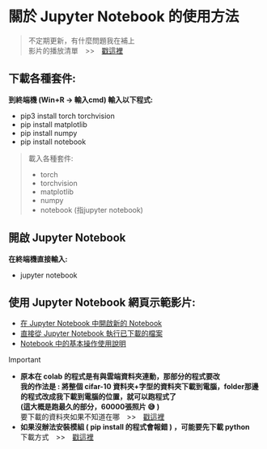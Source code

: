 # 關於 Jupyter Notebook 的使用方法
> 不定期更新，有什麼問題我在補上  
> 影片的播放清單　>>　[戳這裡](https://www.youtube.com/playlist?list=PL0-uiq-OFO1ys5PpUKkppPlFdBUOwtQO6)



## 下載各種套件:
<b> 到終端機 (Win+R -> 輸入cmd) 輸入以下程式: </b>
- pip3 install torch torchvision
- pip install matplotlib
- pip install numpy
- pip install notebook

> 載入各種套件:
> -  torch
> -  torchvision
> - matplotlib
> - numpy
> - notebook (指jupyter notebook)

## 開啟 Jupyter Notebook

**在終端機直接輸入:**
- jupyter notebook

## 使用 Jupyter Notebook 網頁示範影片:
- [在 Jupyter Notebook 中開啟新的 Notebook](https://youtu.be/TZ81gjLyYKg)  
- [直接從 Jupyter Notebook 執行已下載的檔案](https://youtu.be/x0rgQY7Qvyk)  
- [Notebook 中的基本操作使用說明](https://youtu.be/E_7NEvCanpI)


> [!IMPORTANT]
> - **原本在 colab 的程式是有與雲端資料夾連動，那部分的程式要改**  
>   **我的作法是 : 將整個 cifar-10 資料夾+字型的資料夾下載到電腦，folder那邊的程式改成我下載到電腦的位置，就可以跑程式了**  
>   **(這大概是跑最久的部分，60000張照片 :sweat_smile: )**    
>   要下載的資料夾如果不知道在哪　>>　[戳這裡](https://youtu.be/3BjOIPf1Gso)　
> - **如果沒辦法安裝模組 ( pip install 的程式會報錯 ) ，可能要先下載 python**  
>   下載方式　>>　[戳這裡](https://www.youtube.com/watch?v=Oz9OzteWziU&list=PLG_Hgxt_V3Jh6HRKSfzuPLvLDtoS3lnGs&index=3&t=190s)
